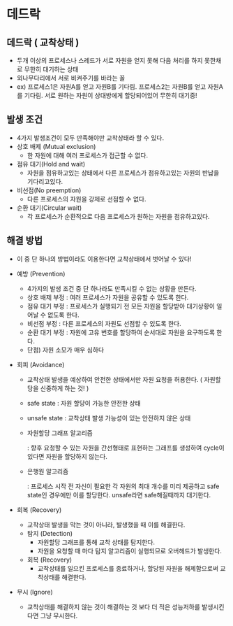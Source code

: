 # 데드락

## 데드락 ( 교착상태 )

- 두개 이상의 프로세스나 스레드가 서로 자원을 얻지 못해 다음 처리를 하지 못한채로 무한히 대기하는 상태
- 외나무다리에서 서로 비켜주기를 바라는 꼴
- ex) 프로세스1은 자원A를 얻고 자원B를 기다림. 프로세스2는 자원B를 얻고 자원A를 기다림. 서로 원하는 자원이 상대방에게 할당되어있어 무한히 대기중!

## 발생 조건

- 4가지 발생조건이 모두 만족해야만 교착상태라 할 수 있다.
- 상호 배제 (Mutual exclusion)
    - 한 자원에 대해 여러 프로세스가 접근할 수 없다.
- 점유 대기(Hold and wait)
    - 자원을 점유하고있는 상태에서 다른 프로세스가 점유하고있는 자원의 반납을 기다리고있다.
- 비선점(No preemption)
    - 다른 프로세스의 자원을 강제로 선점할 수 없다.
- 순환 대기(Circular wait)
    - 각 프로세스가 순환적으로 다음 프로세스가 원하는 자원을 점유하고있다.

## 해결 방법

- 이 중 단 하나의 방법이라도 이용한다면 교착상태에서 벗어날 수 있다!
- 예방 (Prevention)
    - 4가지의 발생 조건 중 단 하나라도 만족시킬 수 없는 상황을 만든다.
    - 상호 배제 부정 : 여러 프로세스가 자원을 공유할 수 있도록 한다.
    - 점유 대기 부정 : 프로세스가 실행되기 전 모든 자원을 할당받아 대기상황이 일어날 수 없도록 한다.
    - 비선점 부정 : 다른 프로세스의 자원도 선점할 수 있도록 한다.
    - 순환 대기 부정 : 자원에 고유 번호를 할당하여 순서대로 자원을 요구하도록 한다.
    - 단점) 자원 소모가 매우 심하다
- 회피 (Avoidance)
    - 교착상태 발생을 예상하여 안전한 상태에서만 자원 요청을 허용한다. ( 자원할당을 신중하게 하는 것! )
    - safe state : 자원 할당이 가능한 안전한 상태
    - unsafe state : 교착상태 발생 가능성이 있는 안전하지 않은 상태
    - 자원할당 그래프 알고리즘

      : 향후 요청할 수 있는 자원을 간선형태로 표현하는 그래프를 생성하여 cycle이 있다면 자원을 할당하지 않는다.

    - 은행원 알고리즘

      : 프로세스 시작 전 자신이 필요한 각 자원의 최대 개수를 미리 제공하고 safe state인 경우에만 이를 할당한다. unsafe라면 safe해질때까지 대기한다.

- 회복 (Recovery)
    - 교착상태 발생을 막는 것이 아니라, 발생했을 때 이를 해결한다.
    - 탐지 (Detection)
        - 자원할당 그래프를 통해 교착 상태를 탐지한다.
        - 자원을 요청할 때 마다 탐지 알고리즘이 실행되므로 오버헤드가 발생한다.
    - 회복 (Recovery)
        - 교착상태를 일으킨 프로세스를 종료하거나, 할당된 자원을 해제함으로써 교착상태를 해결한다.

- 무시 (Ignore)
    - 교착상태를 해결하지 않는 것이 해결하는 것 보다 더 적은 성능저하를 발생시킨다면 그냥 무시한다.
